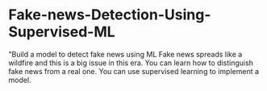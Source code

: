 # Fake-news-Detection-Using-Supervised-ML
"Build a model to detect fake news using ML Fake news spreads like a wildfire and this is a big issue in this era. You can learn how to distinguish fake news from a real one. You can use supervised learning to implement a model.
